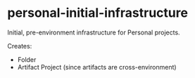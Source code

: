 # personal-initial-infrastructure

Initial, pre-environment infrastructure for Personal projects.

Creates:

- Folder
- Artifact Project (since artifacts are cross-environment)
